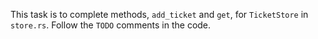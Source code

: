This task is to complete methods, `add_ticket` and `get`, for `TicketStore` in `store.rs`.
Follow the `TODO` comments in the code.